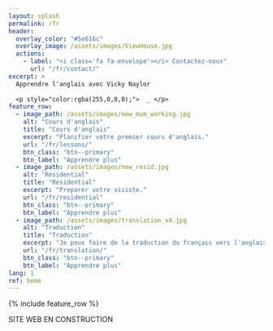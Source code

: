 ```yaml
---
layout: splash
permalink: /fr
header:
  overlay_color: "#5e616c"
  overlay_image: /assets/images/ViewHouse.jpg
  actions:
    - label: "<i class='fa fa-envelope'></i> Contactez-nous"
      url: "/fr/contact/"
excerpt: >
  Apprendre l'anglais avec Vicky Naylor
  
  <p style="color:rgba(255,0,0,0);">  _ </p>
feature_row:
  - image_path: /assets/images/new_mum_working.jpg
    alt: "Cours d'anglais"
    title: "Cours d'anglais"
    excerpt: "Planifier votre premier cours d'anglais."
    url: "/fr/lessons/"
    btn_class: "btn--primary"
    btn_label: "Apprendre plus"
  - image_path: /assets/images/new_resid.jpg
    alt: "Residential"
    title: "Residential"
    excerpt: "Preparer votre visiste."
    url: "/fr/residential"
    btn_class: "btn--primary"
    btn_label: "Apprendre plus"
  - image_path: /assets/images/translation_v4.jpg
    alt: "Traduction"
    title: "Traduction"
    excerpt: "Je peux faire de la traduction du français vers l'anglais."
    url: "/fr/translation/"
    btn_class: "btn--primary"
    btn_label: "Apprendre plus"
lang: 1
ref: home 
---
```


{% include feature_row %}

SITE WEB EN CONSTRUCTION